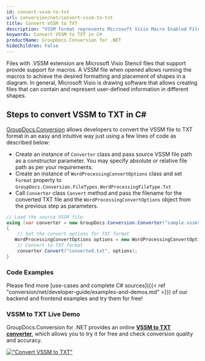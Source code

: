 ```yaml
---
id: convert-vssm-to-txt
url: conversion/net/convert-vssm-to-txt
title: Convert VSSM to TXT
description: "VSSM format represents Microsoft Visio Macro Enabled File Format with .vssm extension. Learn how to convert VSSM to TXT file programmatically in C# language using GroupDocs.Conversion for .NET library."
keywords: Convert VSSM to TXT in C#
productName: GroupDocs.Conversion for .NET
hideChildren: False
---
```


Files with .VSSM extension are Microsoft Visio Stencil files that support provide support for macros. A VSSM file when opened allows running the macros to achieve the desired formatting and placement of shapes in a diagram. In general, Microsoft Visio is drawing software that allows creating files that can contain and represent user-defined information in different shapes.

## Steps to convert VSSM to TXT in C#

[GroupDocs.Conversion](https://products.groupdocs.com/conversion/net) allows developers to convert the VSSM file to TXT format in an easy and intuitive way just using a few lines of code as described below:

* Create an instance of `Converter` class and pass source VSSM file path as a constructor parameter. You may specify absolute or relative file path as per your requirements. 
* Create an instance of `WordProcessingConvertOptions` class and set `Format` property to `GroupDocs.Conversion.FileTypes.WordProcessingFileType.Txt`
* Call `Converter` class `Convert` method and pass the filename for the converted TXT file and the `WordProcessingConvertOptions` object from the previous step as parameters.

```csharp
// Load the source VSSM file
using (var converter = new GroupDocs.Conversion.Converter("sample.vssm"))
{
    // Set the convert options for TXT format
   WordProcessingConvertOptions options = new WordProcessingConvertOptions { Format = GroupDocs.Conversion.FileTypes.WordProcessingFileType.Txt };
    // Convert to TXT format
    converter.Convert("converted.txt", options);
}
```

### Code Examples

Please find more [use-cases and complete C# sources]({{< ref "conversion/net/developer-guide/examples-and-demos.md" >}}) of our backend and frontend examples and try them for free!

### VSSM to TXT Live Demo

GroupDocs.Conversion for .NET provides an online [**VSSM to TXT converter**](https://products.groupdocs.app/conversion/vssm-to-txt), which allows you to try it for free and check conversion quality and accuracy.

[!["Convert VSSM to TXT"](conversion/net/images/convert-to-txt/convert-vssm-to-txt.png)](https://products.groupdocs.app/conversion/vssm-to-txt)